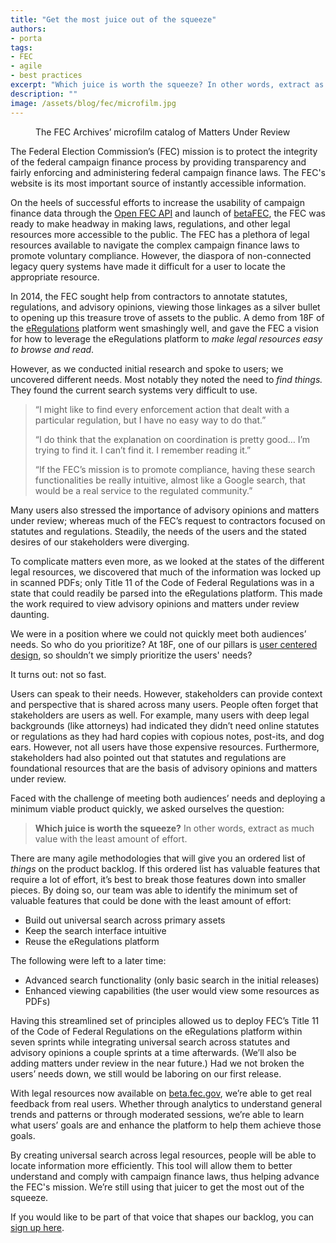 ```yaml
---
title: "Get the most juice out of the squeeze"
authors:
- porta
tags:
- FEC
- agile
- best practices
excerpt: "Which juice is worth the squeeze? In other words, extract as much value with the least amount of effort."
description: ""
image: /assets/blog/fec/microfilm.jpg
---
```

<figure>
  <img src="{{site.baseurl}}{{page.image}}" alt="">
  <figcaption>The FEC Archives’ microfilm catalog of Matters Under Review</figcaption>
</figure>

The Federal Election Commission’s (FEC) mission is to protect the
integrity of the federal campaign finance process by providing
transparency and fairly enforcing and administering federal campaign
finance laws. The FEC's website is its most important source of
instantly accessible information.

On the heels of successful efforts to increase the usability of campaign
finance data through the [Open FEC
API](https://18f.gsa.gov/2015/07/08/openfec-api/) and launch of
[betaFEC](https://18f.gsa.gov/2015/10/29/welcome-to-betafec/), the FEC
was ready to make headway in making laws, regulations, and other legal
resources more accessible to the public. The FEC has a plethora of legal
resources available to navigate the complex campaign finance laws to
promote voluntary compliance. However, the diaspora of non-connected
legacy query systems have made it difficult for a user to locate the
appropriate resource.

In 2014, the FEC sought help from contractors to annotate statutes,
regulations, and advisory opinions, viewing those linkages as a silver
bullet to opening up this treasure trove of assets to the public. A demo
from 18F of the
[eRegulations](https://18f.gsa.gov/2015/12/09/an-open-source-government-is-a-faster-more-efficient-government/)
platform went smashingly well, and gave the FEC a vision for how to
leverage the eRegulations platform to *make legal resources easy to
browse and read*.

However, as we conducted initial research and spoke to users; we
uncovered different needs. Most notably they noted the need to *find
things.* They found the current search systems very difficult to use.

> “I might like to find every enforcement action that dealt with a
> particular regulation, but I have no easy way to do that.”
>
> “I do think that the explanation on coordination is pretty good… I’m
> trying to find it. I can’t find it. I remember reading it.”
>
> “If the FEC’s mission is to promote compliance, having these search
> functionalities be really intuitive, almost like a Google search, that
> would be a real service to the regulated community.”

Many users also stressed the importance of advisory opinions and matters
under review; whereas much of the FEC’s request to contractors focused
on statutes and regulations. Steadily, the needs of the users and the
stated desires of our stakeholders were diverging.

To complicate matters even more, as we looked at the states of the
different legal resources, we discovered that much of the information
was locked up in scanned PDFs; only Title 11 of the Code of Federal
Regulations was in a state that could readily be parsed into the
eRegulations platform. This made the work required to view advisory
opinions and matters under review daunting.

We were in a position where we could not quickly meet both audiences’
needs. So who do you prioritize? At 18F, one of our pillars is [user
centered design](https://18f.gsa.gov/tags/user-centered-design/), so
shouldn’t we simply prioritize the users' needs?

It turns out: not so fast.

Users can speak to their needs. However, stakeholders can provide
context and perspective that is shared across many users. People often
forget that stakeholders are users as well. For example, many users with
deep legal backgrounds (like attorneys) had indicated they didn’t need
online statutes or regulations as they had hard copies with copious
notes, post-its, and dog ears. However, not all users have those
expensive resources. Furthermore, stakeholders had also pointed out that
statutes and regulations are foundational resources that are the basis
of advisory opinions and matters under review.

Faced with the challenge of meeting both audiences’ needs and deploying
a minimum viable product quickly, we asked ourselves the question:

> **Which juice is worth the squeeze?** In other words, extract as much
> value with the least amount of effort.

There are many agile methodologies that will give you an ordered list of
*things* on the product backlog. If this ordered list has valuable
features that require a lot of effort, it’s best to break those features
down into smaller pieces. By doing so, our team was able to identify the
minimum set of valuable features that could be done with the least
amount of effort:

-   Build out universal search across primary assets
-   Keep the search interface intuitive
-   Reuse the eRegulations platform

The following were left to a later time:

-   Advanced search functionality (only basic search in the initial releases)
-   Enhanced viewing capabilities (the user would view some resources as PDFs)

Having this streamlined set of principles allowed us to deploy FEC’s
Title 11 of the Code of Federal Regulations on the eRegulations platform
within seven sprints while integrating universal search across statutes
and advisory opinions a couple sprints at a time afterwards. (We’ll also
be adding matters under review in the near future.) Had we not broken
the users’ needs down, we still would be laboring on our first release.

With legal resources now available on
[beta.fec.gov](https://beta.fec.gov/legal-resources), we’re able to
get real feedback from real users. Whether through analytics to
understand general trends and patterns or through moderated sessions,
we’re able to learn what users’ goals are and enhance the platform to
help them achieve those goals.

By creating universal search across legal resources, people will be able
to locate information more efficiently. This tool will allow them to
better understand and comply with campaign finance laws, thus helping
advance the FEC's mission. We’re still using that juicer to get the most
out of the squeeze.

If you would like to be part of that voice that shapes our backlog, you
can [sign up here](http://ethn.io/70862).
